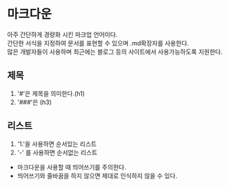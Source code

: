 # 마크다운

아주 간단하게 경량화 시킨 마크업 언어이다.  
간단한 서식을 지정하여 문서를 표현할 수 있으며
.md확장자를 사용한다.  
많은 개발자들이 사용하며 최근에는 블로그 등의
사이트에서 사용가능하도록 지원한다.

## 제목

1. '#'은 제목을 의미한다.(h1)
2. '###'은 (h3)

## 리스트

1. '1.'을 사용하면 순서있는 리스트
2. '-' 를 사용하면 순서없는 리스트

- 마크다운을 사용할 때 띄어쓰기를 주의한다.
- 띄어쓰기와 줄바꿈을 하지 않으면 제대로 인식하지
  않을 수 있다.
